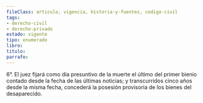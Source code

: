 ```yaml
---
fileClass: articulo, vigencia, historia-y-fuentes, codigo-civil
tags:
- derecho-civil
- derecho-privado
estado: vigente
tipo: enumerado
libro:
titulo:
parrafo:
---
```

6°. El juez fijará como día presuntivo de la muerte el último del primer bienio contado desde la fecha de las últimas noticias; y transcurridos cinco años desde la misma fecha, concederá la posesión provisoria de los bienes del desaparecido.